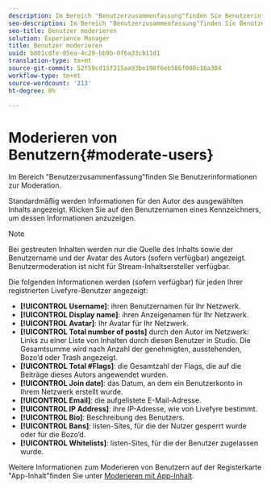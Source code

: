 ```yaml
---
description: Im Bereich "Benutzerzusammenfassung"finden Sie Benutzerinformationen zur Moderation.
seo-description: Im Bereich "Benutzerzusammenfassung"finden Sie Benutzerinformationen zur Moderation.
seo-title: Benutzer moderieren
solution: Experience Manager
title: Benutzer moderieren
uuid: b801cdfe-05ea-4c29-bb9b-0f6a33cb11d1
translation-type: tm+mt
source-git-commit: 52f59cd15f315aa93be198f6eb586f008c18a384
workflow-type: tm+mt
source-wordcount: '213'
ht-degree: 0%

---
```



# Moderieren von Benutzern{#moderate-users}

Im Bereich &quot;Benutzerzusammenfassung&quot;finden Sie Benutzerinformationen zur Moderation.

Standardmäßig werden Informationen für den Autor des ausgewählten Inhalts angezeigt. Klicken Sie auf den Benutzernamen eines Kennzeichners, um dessen Informationen anzuzeigen.

>[!NOTE]
>
>Bei gestreuten Inhalten werden nur die Quelle des Inhalts sowie der Benutzername und der Avatar des Autors (sofern verfügbar) angezeigt. Benutzermoderation ist nicht für Stream-Inhaltsersteller verfügbar.

Die folgenden Informationen werden (sofern verfügbar) für jeden Ihrer registrierten Livefyre-Benutzer angezeigt:

* **[!UICONTROL Username]**: ihren Benutzernamen für Ihr Netzwerk.
* **[!UICONTROL Display name]**: ihren Anzeigenamen für Ihr Netzwerk.
* **[!UICONTROL Avatar]**: Ihr Avatar für Ihr Netzwerk.
* **[!UICONTROL Total number of posts]** durch den Autor im Netzwerk: Links zu einer Liste von Inhalten durch diesen Benutzer in Studio. Die Gesamtsumme wird nach Anzahl der genehmigten, ausstehenden, Bozo’d oder Trash angezeigt.
* **[!UICONTROL Total #Flags]**: die Gesamtzahl der Flags, die auf die Beiträge dieses Autors angewendet wurden.
* **[!UICONTROL Join date]**: das Datum, an dem ein Benutzerkonto in Ihrem Netzwerk erstellt wurde.
* **[!UICONTROL Email]**: die aufgelistete E-Mail-Adresse.
* **[!UICONTROL IP Address]**: ihre IP-Adresse, wie von Livefyre bestimmt.
* **[!UICONTROL Bio]**: Beschreibung des Benutzers.
* **[!UICONTROL Bans]**: listen-Sites, für die der Nutzer gesperrt wurde oder für die Bozo’d.
* **[!UICONTROL Whitelists]**: listen-Sites, für die der Benutzer zugelassen wurde.

Weitere Informationen zum Moderieren von Benutzern auf der Registerkarte &quot;App-Inhalt&quot;finden Sie unter [Moderieren mit App-Inhalt](/help/using/c-features-livefyre/c-about-moderation/c-moderate-content-using-app-content.md#c_moderate_content_using_app_content).
